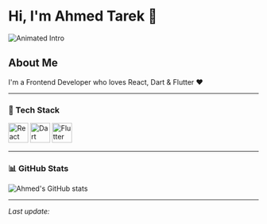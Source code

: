 # Hi, I'm Ahmed Tarek 👋

![Animated Intro](https://raw.githubusercontent.com/Ahmed-Tarek/your-repo/main/assets/intro.gif)

## About Me
I'm a Frontend Developer who loves React, Dart & Flutter ❤️

---

### 🧠 Tech Stack
<img src="https://raw.githubusercontent.com/your-username/your-repo/main/assets/react-logo.png" width="40" alt="React" />
<img src="https://raw.githubusercontent.com/your-username/your-repo/main/assets/dart-logo.png" width="40" alt="Dart" />
<img src="https://raw.githubusercontent.com/your-username/your-repo/main/assets/flutter-logo.png" width="40" alt="Flutter" />

---

### 📊 GitHub Stats
![Ahmed's GitHub stats](https://github-readme-stats.vercel.app/api?username=your-username&show_icons=true&theme=tokyonight)

---

_Last update:_ <!--TIME-->
